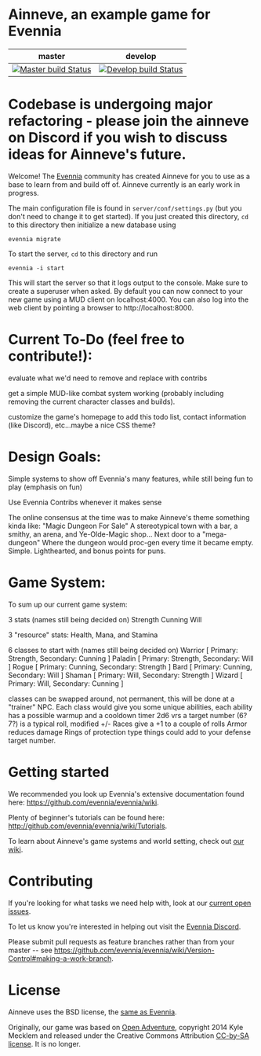 # Ainneve, an example game for Evennia 
| master | develop |
|--------|---------|
| [![Master build Status](https://travis-ci.org/evennia/ainneve.svg?branch=master)](https://travis-ci.org/evennia/ainneve) | [![Develop build Status](https://travis-ci.org/evennia/ainneve.svg?branch=develop)](https://travis-ci.org/evennia/ainneve) |

# Codebase is undergoing major refactoring - please join the ainneve on Discord if you wish to discuss ideas for Ainneve's future.

Welcome! The [Evennia](http://www.evennia.com/) community has created Ainneve for you to use as a base to learn from and build off of.  Ainneve currently is an early work in progress. 

The main configuration file is found in
`server/conf/settings.py` (but you don't need to change it to get
started). If you just created this directory, `cd` to this directory
then initialize a new database using

    evennia migrate

To start the server, `cd` to this directory and run

    evennia -i start

This will start the server so that it logs output to the console. Make
sure to create a superuser when asked. By default you can now connect
to your new game using a MUD client on localhost:4000.  You can also
log into the web client by pointing a browser to
http://localhost:8000.

# Current To-Do (feel free to contribute!):

evaluate what we'd need to remove and replace with contribs

get a simple MUD-like combat system working (probably including removing the current character classes and builds).

customize the game's homepage to add this todo list, contact information (like Discord), etc...maybe a nice CSS theme?

# Design Goals:

Simple systems to show off Evennia's many features, while still being fun to play (emphasis on fun)

Use Evennia Contribs whenever it makes sense

The online consensus at the time was to make Ainneve's theme something kinda like:  "Magic Dungeon For Sale"
A stereotypical town with a bar, a smithy, an arena, and Ye-Olde-Magic shop... Next door to a "mega-dungeon"
Where the dungeon would proc-gen every time it became empty.
Simple.  Lighthearted, and bonus points for puns.


# Game System:

To sum up our current game system:

3 stats (names still being decided on)
        Strength
        Cunning
        Will

3 "resource" stats:  Health, Mana, and Stamina

6 classes to start with (names still being decided on)
        Warrior [ Primary: Strength, Secondary: Cunning  ]
        Paladin [ Primary: Strength, Secondary: Will     ]
        Rogue   [ Primary: Cunning,  Secondary: Strength ]
        Bard    [ Primary: Cunning,  Secondary: Will     ]
        Shaman  [ Primary: Will,     Secondary: Strength ]
        Wizard  [ Primary: Will,     Secondary: Cunning  ]

classes can be swapped around, not permanent, this will be done at a "trainer" NPC.
Each class would give you some unique abilities, each ability has a possible warmup and a cooldown timer
2d6 vrs a target number (6? 7?) is a typical roll, modified +/-
Races give a +1  to a couple of rolls
Armor reduces damage
Rings of protection type things could add to your defense target number.


# Getting started

We recommended you look up Evennia's extensive
documentation found here: https://github.com/evennia/evennia/wiki.

Plenty of beginner's tutorials can be found here:
http://github.com/evennia/evennia/wiki/Tutorials.

To learn about Ainneve's game systems and world setting, check out [our wiki](https://github.com/evennia/ainneve/wiki).

# Contributing

If you're looking for what tasks we need help with, look at our [current open issues](https://github.com/evennia/ainneve/issues).

To let us know you're interested in helping out visit the [Evennia Discord](https://discord.gg/2aNJQGfx).

Please submit pull requests as feature branches rather than from your master -- see https://github.com/evennia/evennia/wiki/Version-Control#making-a-work-branch. 


# License

Ainneve uses the BSD license, the [same as Evennia](https://github.com/evennia/evennia/wiki/Licensing).

Originally, our game was based on [Open Adventure](http://www.geekguild.com/openadventure), copyright 2014 Kyle Mecklem and released under the Creative Commons Attribution [CC-by-SA license](https://creativecommons.org/licenses/by-sa/4.0/).  It is no longer.
